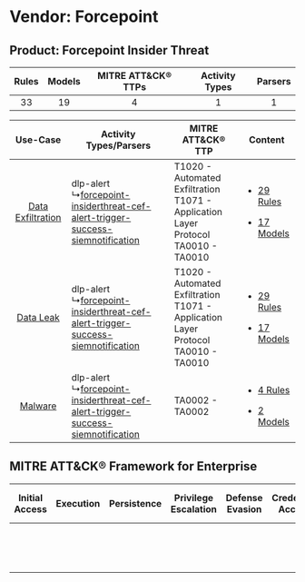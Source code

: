 Vendor: Forcepoint
==================
Product: Forcepoint Insider Threat
----------------------------------
| Rules | Models | MITRE ATT&CK® TTPs | Activity Types | Parsers |
|:-----:|:------:|:------------------:|:--------------:|:-------:|
|  33   |   19   |         4          |       1        |    1    |

|    Use-Case    | Activity Types/Parsers    | MITRE ATT&CK® TTP    | Content    |
|:----:| ---- | ---- | ---- |
| [Data Exfiltration](../../../UseCases/uc_data_exfiltration.md) |  dlp-alert<br> ↳[forcepoint-insiderthreat-cef-alert-trigger-success-siemnotification](Ps/pC_forcepointinsiderthreatcefalerttriggersuccesssiemnotification.md)<br> | T1020 - Automated Exfiltration<br>T1071 - Application Layer Protocol<br>TA0010 - TA0010<br> | [<ul><li>29 Rules</li></ul><ul><li>17 Models</li></ul>](RM/r_m_forcepoint_forcepoint_insider_threat_Data_Exfiltration.md) |
|         [Data Leak](../../../UseCases/uc_data_leak.md)         |  dlp-alert<br> ↳[forcepoint-insiderthreat-cef-alert-trigger-success-siemnotification](Ps/pC_forcepointinsiderthreatcefalerttriggersuccesssiemnotification.md)<br> | T1020 - Automated Exfiltration<br>T1071 - Application Layer Protocol<br>TA0010 - TA0010<br> | [<ul><li>29 Rules</li></ul><ul><li>17 Models</li></ul>](RM/r_m_forcepoint_forcepoint_insider_threat_Data_Leak.md)         |
|    [Malware](../../../UseCases/uc_malware.md)    |  dlp-alert<br> ↳[forcepoint-insiderthreat-cef-alert-trigger-success-siemnotification](Ps/pC_forcepointinsiderthreatcefalerttriggersuccesssiemnotification.md)<br> | TA0002 - TA0002<br>    | [<ul><li>4 Rules</li></ul><ul><li>2 Models</li></ul>](RM/r_m_forcepoint_forcepoint_insider_threat_Malware.md)    |

MITRE ATT&CK® Framework for Enterprise
--------------------------------------
| Initial Access | Execution | Persistence | Privilege Escalation | Defense Evasion | Credential Access | Discovery | Lateral Movement | Collection | Command and Control                                                             | Exfiltration                                                                | Impact |
| -------------- | --------- | ----------- | -------------------- | --------------- | ----------------- | --------- | ---------------- | ---------- | ------------------------------------------------------------------------------- | --------------------------------------------------------------------------- | ------ |
|                |           |             |                      |                 |                   |           |                  |            | [Application Layer Protocol](https://attack.mitre.org/techniques/T1071)<br><br> | [Automated Exfiltration](https://attack.mitre.org/techniques/T1020)<br><br> |        |
